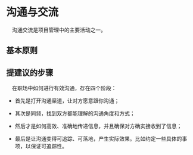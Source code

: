 # 沟通与交流

    沟通交流是项目管理中的主要活动之一。

## 基本原则

## 提建议的步骤

    在职场中如何进行有效沟通，存在四个阶段：

- 首先是打开沟通渠道，让对方愿意跟你沟通；

- 其次是同频，找到双方都能理解的沟通角度和方式；

- 然后才是如何高效、准确地传递信息，并且确保对方确实接收到了信息；

- 最后是让沟通变得可追踪、可落地，产生实际效果。比如约定一些具体的事项，以保证可追踪性。

    
